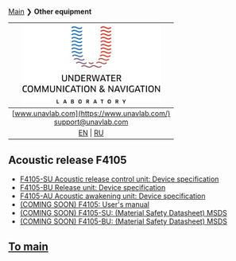 [Main](/README) ❯ **Other equipment**

| ![logo](/documentation/sm_logo.png) |
| :---: |
| [www.unavlab.com](https://www.unavlab.com/) <br/> [support@unavlab.com](mailto:support@unavlab.com) |
| [EN](underwater_bespoke_systems_en.md) \| [RU](underwater_bespoke_systems_ru.md) |

## Acoustic release F4105
* [F4105-SU Acoustic release control unit: Device specification](/documentation/EN/F4105/F4105_SU_Specification_en.md)
* [F4105-BU Release unit: Device specification](/documentation/EN/F4105/F4105_BU_Specification_en.md)
* [F4105-AU Acoustic awakening unit: Device specification](/documentation/EN/F4105/F4105_AU_Specification_en.md)
* [(COMING SOON) F4105: User's manual](/documentation/EN/F4105/F4105_Users_manual_en.md)
* [(COMING SOON) F4105-SU: (Material Safety Datasheet) MSDS]()
* [(COMING SOON) F4105-BU: (Material Safety Datasheet) MSDS]()


## [To main](README)
